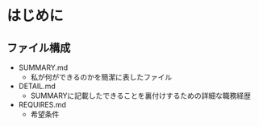 # はじめに

## ファイル構成
- SUMMARY.md
    - 私が何ができるのかを簡潔に表したファイル
- DETAIL.md
    - SUMMARYに記載したできることを裏付けするための詳細な職務経歴
- REQUIRES.md
    - 希望条件